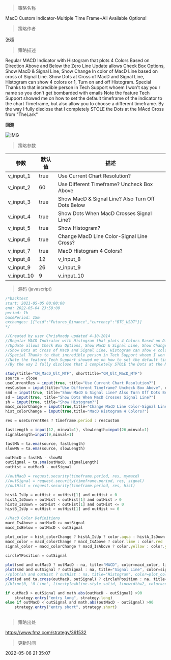 
> 策略名称

MacD Custom Indicator-Multiple Time Frame+All Available Options!

> 策略作者

张超

> 策略描述

Regular MACD Indicator with Histogram that plots 4 Colors Based on Direction Above and Below the Zero Line
Update allows Check Box Options, Show MacD & Signal Line, Show Change In color of MacD Line based on cross of Signal Line.
Show Dots at Cross of MacD and Signal Line, Histogram can show 4 colors or 1, Turn on and off Histogram.
Special Thanks to that incredible person in Tech Support whoem I won't say you r name so you don't get bombarded with emails
Note the feature Tech Support showed me on how to set the default timeframe of the indicator to the chart Timeframe, but also allow you to choose a different timeframe.
By the way I fully disclose that I completely STOLE the Dots at the MAcd Cross from "TheLark"

**回测**

 ![IMG](https://www.fmz.com/upload/asset/1e9c4d77121b59a35fd.png) 

> 策略参数



|参数|默认值|描述|
|----|----|----|
|v_input_1|true|Use Current Chart Resolution?|
|v_input_2|60|Use Different Timeframe? Uncheck Box Above|
|v_input_3|true|Show MacD & Signal Line? Also Turn Off Dots Below|
|v_input_4|true|Show Dots When MacD Crosses Signal Line?|
|v_input_5|true|Show Histogram?|
|v_input_6|true|Change MacD Line Color-Signal Line Cross?|
|v_input_7|true|MacD Histogram 4 Colors?|
|v_input_8|12|v_input_8|
|v_input_9|26|v_input_9|
|v_input_10|9|v_input_10|


> 源码 (javascript)

``` javascript
/*backtest
start: 2021-05-05 00:00:00
end: 2022-05-04 23:59:00
period: 1h
basePeriod: 15m
exchanges: [{"eid":"Futures_Binance","currency":"BTC_USDT"}]
*/

//Created by user ChrisMoody updated 4-10-2014
//Regular MACD Indicator with Histogram that plots 4 Colors Based on Direction Above and Below the Zero Line
//Update allows Check Box Options, Show MacD & Signal Line, Show Change In color of MacD Line based on cross of Signal Line.
//Show Dots at Cross of MacD and Signal Line, Histogram can show 4 colors or 1, Turn on and off Histogram.
//Special Thanks to that incredible person in Tech Support whoem I won't say you r name so you don't get bombarded with emails
//Note the feature Tech Support showed me on how to set the default timeframe of the indicator to the chart Timeframe, but also allow you to choose a different timeframe.
//By the way I fully disclose that I completely STOLE the Dots at the MAcd Cross from "TheLark"

study(title="CM_MacD_Ult_MTF", shorttitle="CM_Ult_MacD_MTF")
source = close
useCurrentRes = input(true, title="Use Current Chart Resolution?")
resCustom = input(title="Use Different Timeframe? Uncheck Box Above", defval="60")
smd = input(true, title="Show MacD & Signal Line? Also Turn Off Dots Below")
sd = input(true, title="Show Dots When MacD Crosses Signal Line?")
sh = input(true, title="Show Histogram?")
macd_colorChange = input(true,title="Change MacD Line Color-Signal Line Cross?")
hist_colorChange = input(true,title="MacD Histogram 4 Colors?")

res = useCurrentRes ? timeframe.period : resCustom

fastLength = input(12, minval=1), slowLength=input(26,minval=1)
signalLength=input(9,minval=1)

fastMA = ta.ema(source, fastLength)
slowMA = ta.ema(source, slowLength)

outMacD = fastMA - slowMA
outSignal = ta.sma(outMacD, signalLength)
outHist = outMacD - outSignal

//outMacD = request.security(timeframe.period, res, mymacd)
//outSignal = request.security(timeframe.period, res, signal)
//outHist = request.security(timeframe.period, res, hist)

histA_IsUp = outHist > outHist[1] and outHist > 0
histA_IsDown = outHist < outHist[1] and outHist > 0
histB_IsDown = outHist < outHist[1] and outHist <= 0
histB_IsUp = outHist > outHist[1] and outHist <= 0

//MacD Color Definitions
macd_IsAbove = outMacD >= outSignal
macd_IsBelow = outMacD < outSignal

plot_color = hist_colorChange ? histA_IsUp ? color.aqua : histA_IsDown ? color.blue : histB_IsDown ? color.red : histB_IsUp ? color.maroon :color.yellow :color.gray
macd_color = macd_colorChange ? macd_IsAbove ? color.lime : color.red : color.red
signal_color = macd_colorChange ? macd_IsAbove ? color.yellow : color.yellow : color.lime

circleYPosition = outSignal
 
plot(smd and outMacD ? outMacD : na, title="MACD", color=macd_color, linewidth=4)
plot(smd and outSignal ? outSignal : na, title="Signal Line", color=signal_color, style=plot.style_line ,linewidth=2)
//plot(sh and outHist ? outHist : na, title="Histogram", color=plot_color, style=histogram, linewidth=4)
plot(sd and ta.cross(outMacD, outSignal) ? circleYPosition : na, title="Cross", style=plot.style_circles, linewidth=4, color=macd_color)
//hline(0, '0 Line', linestyle=hline.style_solid, linewidth=2, color=color.white)

if outMacD > outSignal and math.abs(outMacD - outSignal) >90
    strategy.entry("entry long", strategy.long)
else if outMacD < outSignal and math.abs(outMacD - outSignal) >90
    strategy.entry("entry short", strategy.short)
    
```

> 策略出处

https://www.fmz.com/strategy/361532

> 更新时间

2022-05-06 21:35:07
